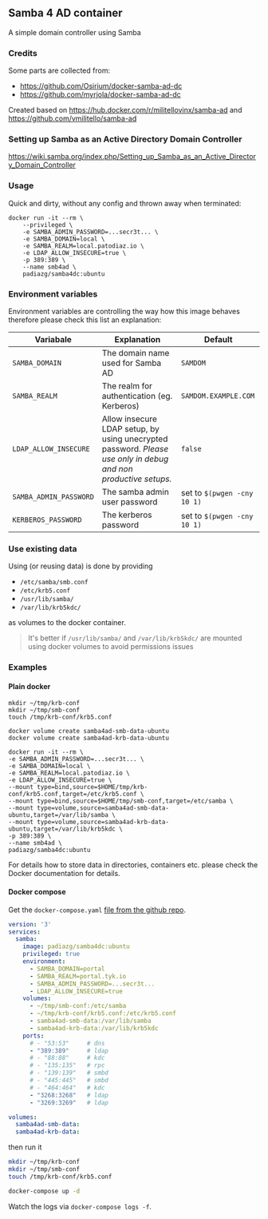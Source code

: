 ## Samba 4 AD container
A simple domain controller using Samba 

### Credits
Some parts are collected from:
* https://github.com/Osirium/docker-samba-ad-dc
* https://github.com/myrjola/docker-samba-ad-dc

Created based on https://hub.docker.com/r/militellovinx/samba-ad and https://github.com/vmilitello/samba-ad

### Setting up Samba as an Active Directory Domain Controller
https://wiki.samba.org/index.php/Setting_up_Samba_as_an_Active_Directory_Domain_Controller

### Usage
Quick and dirty, without any config and thrown away when terminated:
```
docker run -it --rm \
    --privileged \
    -e SAMBA_ADMIN_PASSWORD=...secr3t... \
    -e SAMBA_DOMAIN=local \
    -e SAMBA_REALM=local.patodiaz.io \
    -e LDAP_ALLOW_INSECURE=true \
    -p 389:389 \
    --name smb4ad \
    padiazg/samba4dc:ubuntu
```

### Environment variables

Environment variables are controlling the way how this image behaves therefore please check this list an explanation:

| Variabale | Explanation | Default |
| --- | --- | --- |
| `SAMBA_DOMAIN` | The domain name used for Samba AD | `SAMDOM` |
| `SAMBA_REALM` | The realm for authentication (eg. Kerberos) | `SAMDOM.EXAMPLE.COM` |
| `LDAP_ALLOW_INSECURE` | Allow insecure LDAP setup, by using unecrypted password. *Please use only in debug and non productive setups.* | `false` |
| `SAMBA_ADMIN_PASSWORD` | The samba admin user password  | set to `$(pwgen -cny 10 1)` |
| `KERBEROS_PASSWORD` | The kerberos password  | set to `$(pwgen -cny 10 1)` |


### Use existing data

Using (or reusing data) is done by providing
* `/etc/samba/smb.conf`
* `/etc/krb5.conf`
* `/usr/lib/samba/`
* `/var/lib/krb5kdc/`

as volumes to the docker container.  
> It's better if `/usr/lib/samba/` and `/var/lib/krb5kdc/` are mounted using docker volumes to avoid permissions issues

### Examples

#### Plain docker
```
mkdir ~/tmp/krb-conf
mkdir ~/tmp/smb-conf
touch /tmp/krb-conf/krb5.conf

docker volume create samba4ad-smb-data-ubuntu
docker volume create samba4ad-krb-data-ubuntu

docker run -it --rm \
-e SAMBA_ADMIN_PASSWORD=...secr3t... \
-e SAMBA_DOMAIN=local \
-e SAMBA_REALM=local.patodiaz.io \
-e LDAP_ALLOW_INSECURE=true \
--mount type=bind,source=$HOME/tmp/krb-conf/krb5.conf,target=/etc/krb5.conf \
--mount type=bind,source=$HOME/tmp/smb-conf,target=/etc/samba \
--mount type=volume,source=samba4ad-smb-data-ubuntu,target=/var/lib/samba \
--mount type=volume,source=samba4ad-krb-data-ubuntu,target=/var/lib/krb5kdc \
-p 389:389 \
--name smb4ad \
padiazg/samba4dc:ubuntu
```

For details how to store data in directories, containers etc. please check the Docker documentation for details.

#### Docker compose

Get the `docker-compose.yaml` [file from the github repo](https://github.com/padiazg/ubuntu-samba-ad-container/blob/master/docker-compose.yaml).

```yaml
version: '3'
services:
  samba:
    image: padiazg/samba4dc:ubuntu
    privileged: true
    environment:
      - SAMBA_DOMAIN=portal
      - SAMBA_REALM=portal.tyk.io
      - SAMBA_ADMIN_PASSWORD=...secr3t... 
      - LDAP_ALLOW_INSECURE=true
    volumes:
      - ~/tmp/smb-conf:/etc/samba
      - ~/tmp/krb-conf/krb5.conf:/etc/krb5.conf
      - samba4ad-smb-data:/var/lib/samba
      - samba4ad-krb-data:/var/lib/krb5kdc
    ports:
      # - "53:53"     # dns
      - "389:389"     # ldap
      # - "88:88"     # kdc
      # - "135:135"   # rpc
      # - "139:139"   # smbd
      # - "445:445"   # smbd
      # - "464:464"   # kdc
      - "3268:3268"   # ldap
      - "3269:3269"   # ldap 

volumes:
  samba4ad-smb-data:
  samba4ad-krb-data:
```
then run it
```bash
mkdir ~/tmp/krb-conf
mkdir ~/tmp/smb-conf
touch /tmp/krb-conf/krb5.conf

docker-compose up -d
```

Watch the logs via `docker-compose logs -f`.
